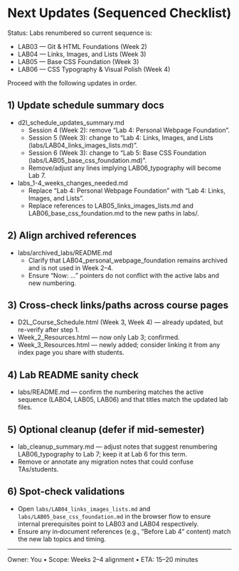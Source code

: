 # Next Updates (Sequenced Checklist)

Status: Labs renumbered so current sequence is:
- LAB03 — Git & HTML Foundations (Week 2)
- LAB04 — Links, Images, and Lists (Week 3)
- LAB05 — Base CSS Foundation (Week 3)
- LAB06 — CSS Typography & Visual Polish (Week 4)

Proceed with the following updates in order.

## 1) Update schedule summary docs
- d2l_schedule_updates_summary.md
  - Session 4 (Week 2): remove “Lab 4: Personal Webpage Foundation”.
  - Session 5 (Week 3): change to “Lab 4: Links, Images, and Lists (labs/LAB04_links_images_lists.md)”.
  - Session 6 (Week 3): change to “Lab 5: Base CSS Foundation (labs/LAB05_base_css_foundation.md)”.
  - Remove/adjust any lines implying LAB06_typography will become Lab 7.
- labs_1-4_weeks_changes_needed.md
  - Replace “Lab 4: Personal Webpage Foundation” with “Lab 4: Links, Images, and Lists”.
  - Replace references to LAB05_links_images_lists.md and LAB06_base_css_foundation.md to the new paths in labs/.

## 2) Align archived references
- labs/archived_labs/README.md
  - Clarify that LAB04_personal_webpage_foundation remains archived and is not used in Week 2–4.
  - Ensure “Now: …” pointers do not conflict with the active labs and new numbering.

## 3) Cross-check links/paths across course pages
- D2L_Course_Schedule.html (Week 3, Week 4) — already updated, but re-verify after step 1.
- Week_2_Resources.html — now only Lab 3; confirmed.
- Week_3_Resources.html — newly added; consider linking it from any index page you share with students.

## 4) Lab README sanity check
- labs/README.md — confirm the numbering matches the active sequence (LAB04, LAB05, LAB06) and that titles match the updated lab files.

## 5) Optional cleanup (defer if mid‑semester)
- lab_cleanup_summary.md — adjust notes that suggest renumbering LAB06_typography to Lab 7; keep it at Lab 6 for this term.
- Remove or annotate any migration notes that could confuse TAs/students.

## 6) Spot-check validations
- Open `labs/LAB04_links_images_lists.md` and `labs/LAB05_base_css_foundation.md` in the browser flow to ensure internal prerequisites point to LAB03 and LAB04 respectively.
- Ensure any in‑document references (e.g., “Before Lab 4” content) match the new lab topics and timing.

---
Owner: You  •  Scope: Weeks 2–4 alignment  •  ETA: 15–20 minutes
